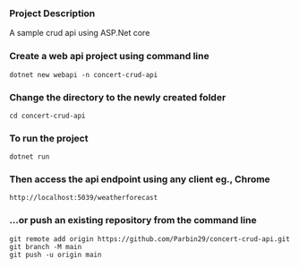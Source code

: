 ### Project Description
A sample crud api using ASP.Net core

### Create a web api project using command line
```
dotnet new webapi -n concert-crud-api
```

### Change the directory to the newly created folder
```
cd concert-crud-api
```

### To run the project
```
dotnet run
```

### Then access the api endpoint using any client eg., Chrome
```
http://localhost:5039/weatherforecast
```



### …or push an existing repository from the command line
```
git remote add origin https://github.com/Parbin29/concert-crud-api.git
git branch -M main
git push -u origin main
```